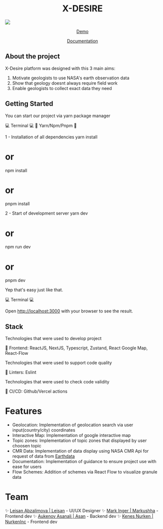 <div>
  <h1 align="center">X-DESIRE</h1>
  <img src="https://github-production-user-asset-6210df.s3.amazonaws.com/94748525/273447401-6c676955-3d4a-4926-977a-1e85e4951d39.png" />
  <p align="center">
    <a href="https://x-desire.vercel.app/">Demo</a>
  </p>
  <p align="center">
    <a href="https://x-desire.vercel.app/docs">Documentation</a>
  </p>
</div>

## About the project

X-Desire platform was designed with this 3 main aims:
1) Motivate geologists to use NASA's earth observation data
2) Show that geology doesnt always require field work 
3) Enable geologists to collect exact data they need

## Getting Started

You can start our project via yarn package manager

💻 Terminal 💻
🐳 Yarn/Npm/Pnpm 🐳

1 - Installation of all dependencies
yarn install
# or
npm install
# or
pnpm install


2 - Start of development server
yarn dev
# or
npm run dev
# or
pnpm dev


Yep that's easy just like that.

💻 Terminal 💻

Open [http://localhost:3000](http://localhost:3000) with your browser to see the result.

## Stack

Technologies that were used to develop project <br>

🦄 Frontend: ReactJS, NextJS, Typescript, Zustand, React Google Map, React-Flow

Technologies that were used to support code quality <br>

🦄 Linters: Eslint

Technologies that were used to check code validity <br>

🦄 CI/CD: Github/Vercel actions

# Features

- Geolocation: Implementation of geolocation search via user input(country/city) coordinates
- Interactive Map: Implementation of google interactive map
- Topic zones: Implementation of topic zones that displayed by user choosen topic
- CMR Data: Implementation of data display using NASA CMR Api for request of data from [Earthdata](https://search.earthdata.nasa.gov/)
- Documentation: Implementation of guidance to ensure project use with ease for users
- Flow Schemes: Addition of schemes via React Flow to visualize granule data

# Team

✨ [Leisan Abzalimova | Leisan](https://t.me/lyaissan7) - UI/UX Designer
✨ [Mark Inger | Markushha](https://github.com/markushha) - Frontend dev
✨ [Aukenov Asanali | Asan](https://github.com/AsanX99999) - Backend dev
✨ [Kenes Nurken | NurkenInc](https://github.com/nurkeninc) - Frontend dev
<br/>